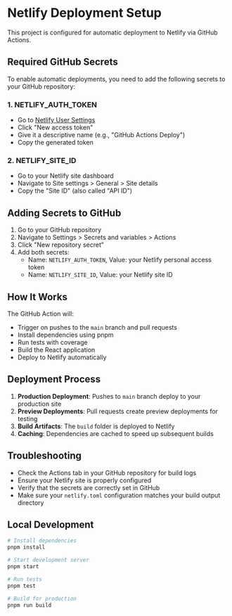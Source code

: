 # Netlify Deployment Setup

This project is configured for automatic deployment to Netlify via GitHub Actions.

## Required GitHub Secrets

To enable automatic deployments, you need to add the following secrets to your GitHub repository:

### 1. NETLIFY_AUTH_TOKEN
- Go to [Netlify User Settings](https://app.netlify.com/user/applications#personal-access-tokens)
- Click "New access token"
- Give it a descriptive name (e.g., "GitHub Actions Deploy")
- Copy the generated token

### 2. NETLIFY_SITE_ID
- Go to your Netlify site dashboard
- Navigate to Site settings > General > Site details
- Copy the "Site ID" (also called "API ID")

## Adding Secrets to GitHub

1. Go to your GitHub repository
2. Navigate to Settings > Secrets and variables > Actions
3. Click "New repository secret"
4. Add both secrets:
   - Name: `NETLIFY_AUTH_TOKEN`, Value: your Netlify personal access token
   - Name: `NETLIFY_SITE_ID`, Value: your Netlify site ID

## How It Works

The GitHub Action will:
- Trigger on pushes to the `main` branch and pull requests
- Install dependencies using pnpm
- Run tests with coverage
- Build the React application
- Deploy to Netlify automatically

## Deployment Process

1. **Production Deployment**: Pushes to `main` branch deploy to your production site
2. **Preview Deployments**: Pull requests create preview deployments for testing
3. **Build Artifacts**: The `build` folder is deployed to Netlify
4. **Caching**: Dependencies are cached to speed up subsequent builds

## Troubleshooting

- Check the Actions tab in your GitHub repository for build logs
- Ensure your Netlify site is properly configured
- Verify that the secrets are correctly set in GitHub
- Make sure your `netlify.toml` configuration matches your build output directory

## Local Development

```bash
# Install dependencies
pnpm install

# Start development server
pnpm start

# Run tests
pnpm test

# Build for production
pnpm run build
```
